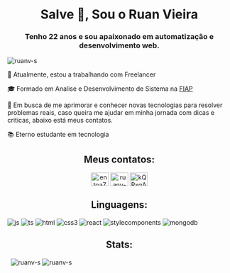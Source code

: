 <h1 align="center">Salve 🖖, Sou o Ruan Vieira</h1><p align="left">
<h3 align="center">Tenho 22 anos e sou apaixonado em automatização e desenvolvimento web.</h3>
<img align="center" src="https://komarev.com/ghpvc/?username=ruanv-s&label=Profile%20views&color=0e75b6&style=flat" alt="ruanv-s" /> </p>

<p>💼 Atualmente, estou a trabalhando com Freelancer</p>
<p>🎓 Formado em Analise e Desenvolvimento de Sistema na <a href="https://www.fiap.com.br/institucional/" target="blank">FIAP</a></p>
<p>🔎 Em busca de me aprimorar e conhecer novas tecnologias para resolver problemas reais, caso queira me ajudar em minha jornada com dicas e criticas, abaixo está meus contatos.</p>
<p>📚 Eterno estudante em tecnologia</p>

<h2 align="center">Meus contatos:</h3>
<p align="center">
<a href="https://twitter.com/entoa777" target="blank"><img align="center" src="https://raw.githubusercontent.com/rahuldkjain/github-profile-readme-generator/master/src/images/icons/Social/twitter.svg" alt="entoa777" height="30" width="40" /></a>
<a href="https://linkedin.com/in/ruanv-s/" target="blank"><img align="center" src="https://raw.githubusercontent.com/rahuldkjain/github-profile-readme-generator/master/src/images/icons/Social/linked-in-alt.svg" alt="ruanv-s/" height="30" width="40" /></a>
<a href="https://discord.gg/kQPxqARfR7" target="blank"><img align="center" src="https://raw.githubusercontent.com/rahuldkjain/github-profile-readme-generator/master/src/images/icons/Social/discord.svg" alt="kQPxqARfR7" height="30" width="40" /></a>
</p>

<h2 align="center">Linguagens:</h3>
<div style:"display: inline-block">
  <img align="center" alt="js" src="https://img.shields.io/badge/JavaScript-323330?style=for-the-badge&logo=javascript&logoColor=F7DF1E" >
  <img align="center" alt="ts" src="https://img.shields.io/badge/TypeScript-007ACC?style=for-the-badge&logo=typescript&logoColor=whit" >
  <img align="center" alt="html" src="https://img.shields.io/badge/HTML5-E34F26?style=for-the-badge&logo=html5&logoColor=white" >
  <img align="center" alt="css3" src="https://img.shields.io/badge/CSS3-1572B6?style=for-the-badge&logo=css3&logoColor=white" > 
    <img align="center" alt="react" src="https://img.shields.io/badge/React-20232A?style=for-the-badge&logo=react&logoColor=61DAFB" >
   <img align="center" alt="stylecomponents" src="https://img.shields.io/badge/styled--components-DB7093?style=for-the-badge&logo=styled-components&logoColor=white" >
   <img align="center" alt="mongodb" src="https://img.shields.io/badge/MongoDB-4EA94B?style=for-the-badge&logo=mongodb&logoColor=white" >
</div>
<h2 align="center">Stats:</h3>
<p>&nbsp;
<img align="center" src="https://github-readme-stats.vercel.app/api?username=ruanv-s&show_icons=true&locale=en" alt="ruanv-s" />
<img align="center" src="https://github-readme-streak-stats.herokuapp.com/?user=ruanv-s&" alt="ruanv-s" /></p>
